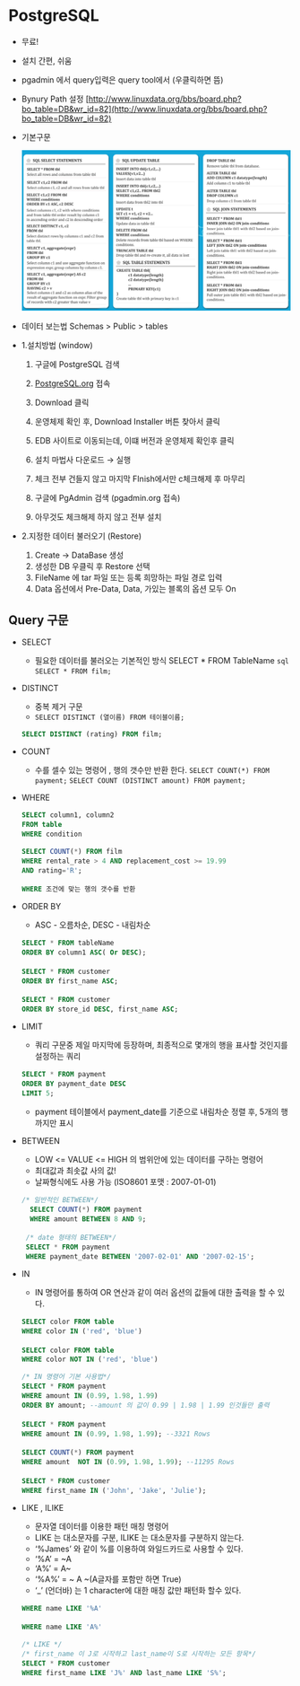 # PostgreSQL

- 무료!
- 설치 간편, 쉬움
- pgadmin 에서 query입력은 query tool에서 (우클릭하면 뜸)
- Bynury Path 설정
  [http://www.linuxdata.org/bbs/board.php?bo_table=DB&wr_id=82](http://www.linuxdata.org/bbs/board.php?bo_table=DB&wr_id=82)
- 기본구문

  ![Query Chart IMG](img/Query%20Chart.png)

- 데이터 보는법
  Schemas > Public > tables

- 1.설치방법 (window)

  1. 구글에 PostgreSQL 검색
  2. [PostgreSQL.org](http://PostgreSQL.org) 접속
  3. Download 클릭
  4. 운영체제 확인 후, Download Installer 버튼 찾아서 클릭
  5. EDB 사이트로 이동되는데, 이떄 버전과 운영체제 확인후 클릭
  6. 설치 마법사 다운로드 → 실행
  7. 체크 전부 건들지 않고 마지막 FInish에서만 c체크해제 후 마무리

  8. 구글에 PgAdmin 검색 (pgadmin.org 접속)
  9. 아무것도 체크해제 하지 않고 전부 설치

- 2.지정한 데이터 불러오기 (Restore)
  1. Create → DataBase 생성
  2. 생성한 DB 우클릭 후 Restore 선택
  3. FileName 에 tar 파일 또는 등록 희망하는 파일 경로 입력
  4. Data 옵션에서 Pre-Data, Data, 가있는 블록의 옵션 모두 On

## Query 구문

- SELECT
  - 필요한 데이터를 불러오는 기본적인 방식
    SELECT \* FROM TableName
    `sql
    SELECT * FROM film;
    `
- DISTINCT
  - 중복 제거 구문
  - `SELECT DISTINCT (열이름) FROM 테이블이름;`
  ```sql
  SELECT DISTINCT (rating) FROM film;
  ```
- COUNT
  - 수를 셀수 있는 명령어 , 행의 갯수만 반환 한다.
    `SELECT COUNT(*) FROM payment;`
    `SELECT COUNT (DISTINCT amount) FROM payment;`
- WHERE

  ```sql
  SELECT column1, column2
  FROM table
  WHERE condition
  ```

  ```sql
  SELECT COUNT(*) FROM film
  WHERE rental_rate > 4 AND replacement_cost >= 19.99
  AND rating='R';

  WHERE 조건에 맞는 행의 갯수를 반환
  ```

- ORDER BY

  - ASC - 오름차순, DESC - 내림차순

  ```sql
  SELECT * FROM tableName
  ORDER BY column1 ASC( Or DESC);

  SELECT * FROM customer
  ORDER BY first_name ASC;

  SELECT * FROM customer
  ORDER BY store_id DESC, first_name ASC;
  ```

- LIMIT
  - 쿼리 구문중 제일 마지막에 등장하며, 최종적으로 몇개의 행을 표사할 것인지를 설정하는 쿼리
  ```sql
  SELECT * FROM payment
  ORDER BY payment_date DESC
  LIMIT 5;
  ```
  - payment 테이블에서 payment_date를 기준으로 내림차순 정렬 후, 5개의 행 까지만 표시
- BETWEEN

  - LOW <= VALUE <= HIGH 의 범위안에 있는 데이터를 구하는 명령어
  - 최대값과 최솟값 사의 값!
  - 날짜형식에도 사용 가능 (ISO8601 포맷 : 2007-01-01)

  ```sql
  /* 일반적인 BETWEEN*/
    SELECT COUNT(*) FROM payment
    WHERE amount BETWEEN 8 AND 9;

   /* date 형태의 BETWEEN*/
   SELECT * FROM payment
   WHERE payment_date BETWEEN '2007-02-01' AND '2007-02-15';
  ```

- IN

  - IN 명령어를 통하여 OR 연산과 같이 여러 옵션의 값들에 대한 출력을 할 수 있다.

  ```sql
  SELECT color FROM table
  WHERE color IN ('red', 'blue')

  SELECT color FROM table
  WHERE color NOT IN ('red', 'blue')
  ```

  ```sql
  /* IN 명령어 기본 사용법*/
  SELECT * FROM payment
  WHERE amount IN (0.99, 1.98, 1.99)
  ORDER BY amount; --amount 의 값이 0.99 | 1.98 | 1.99 인것들만 출력

  SELECT * FROM payment
  WHERE amount IN (0.99, 1.98, 1.99); --3321 Rows

  SELECT COUNT(*) FROM payment
  WHERE amount  NOT IN (0.99, 1.98, 1.99); --11295 Rows

  SELECT * FROM customer
  WHERE first_name IN ('John', 'Jake', 'Julie');
  ```

- LIKE , ILIKE

  - 문자열 데이터를 이용한 패턴 매칭 명령어
  - LIKE 는 대소문자를 구분, ILIKE 는 대소문자를 구분하지 않는다.
  - ‘%James’ 와 같이 %를 이용하여 와일드카드로 사용할 수 있다.
  - ‘%A’ = ~A
  - ‘A%’ = A~
  - ‘%A%’ = ~ A ~(A글자를 포함만 하면 True)
  - ‘\_’ (언더바) 는 1 character에 대한 매칭 값만 패턴화 할수 있다.

  ```sql
  WHERE name LIKE '%A'

  WHERE name LIKE 'A%'
  ```

  ```sql
  /* LIKE */
  /* first_name 이 J로 시작하고 last_name이 S로 시작하는 모든 항목*/
  SELECT * FROM customer
  WHERE first_name LIKE 'J%' AND last_name LIKE 'S%';
  ```
